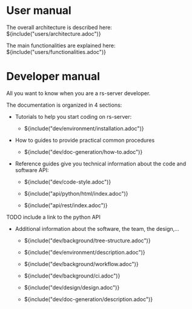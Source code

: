 User manual
===========

The overall architecture is described here:
${include("users/architecture.adoc")}

The main functionalities are explained here:
${include("users/functionalities.adoc")}

Developer manual
================

All you want to know when you are a rs-server developer.

The documentation is organized in 4 sections:

-   Tutorials to help you start coding on rs-server:

    -   ${include("dev/environment/installation.adoc")}

-   How to guides to provide practical common procedures

    -   ${include("dev/doc-generation/how-to.adoc")}

-   Reference guides give you technical information about the code and
    software API:

    -   ${include("dev/code-style.adoc")}

    -   ${include("api/python/html/index.adoc")}

    -   ${include("api/rest/index.adoc")}

TODO include a link to the python API

-   Additional information about the software, the team, the design,…

    -   ${include("dev/background/tree-structure.adoc")}

    -   ${include("dev/environment/description.adoc")}

    -   ${include("dev/background/workflow.adoc")}

    -   ${include("dev/background/ci.adoc")}

    -   ${include("dev/design/design.adoc")}

    -   ${include("dev/doc-generation/description.adoc")}

